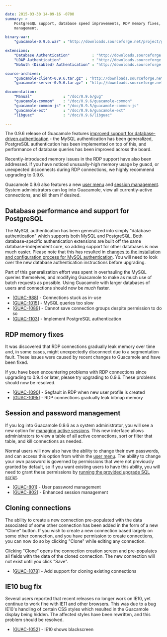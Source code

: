 ```yaml
---

date: 2015-03-30 14-09-16 -0700
summary: >
    PostgreSQL support, database speed improvements, RDP memory fixes, session
    management.

binary-war:
    "guacamole-0.9.6.war" : "http://downloads.sourceforge.net/project/guacamole/current/binary/guacamole-0.9.6.war"

extensions:
    "Database Authentication"          : "http://downloads.sourceforge.net/project/guacamole/current/extensions/guacamole-auth-jdbc-0.9.6.tar.gz"
    "LDAP Authentication"              : "http://downloads.sourceforge.net/project/guacamole/current/extensions/guacamole-auth-ldap-0.9.6.tar.gz"
    "NoAuth (Disabled) Authentication" : "http://downloads.sourceforge.net/project/guacamole/current/extensions/guacamole-auth-noauth-0.9.6.tar.gz"

source-archives:
    "guacamole-client-0.9.6.tar.gz" : "http://downloads.sourceforge.net/project/guacamole/current/source/guacamole-client-0.9.6.tar.gz"
    "guacamole-server-0.9.6.tar.gz" : "http://downloads.sourceforge.net/project/guacamole/current/source/guacamole-server-0.9.6.tar.gz"

documentation:
    "Manual"              : "/doc/0.9.6/gug"
    "guacamole-common"    : "/doc/0.9.6/guacamole-common"
    "guacamole-common-js" : "/doc/0.9.5/guacamole-common-js"
    "guacamole-ext"       : "/doc/0.9.6/guacamole-ext"
    "libguac"             : "/doc/0.9.6/libguac"

---
```


The 0.9.6 release of Guacamole features [improved support for database-driven authentication](/doc/0.9.6/gug/jdbc-auth.html) - the MySQL authentication has been generalized, PostgreSQL authentication has been implemented on top of this, and performance of database queries has been improved across the board.

Recently-introduced memory issues in the RDP support have also been addressed. If you have noticed unusually-high memory usage by guacd, or unexpected disconnects during RDP connections, we highly recommend upgrading to 0.9.6.

Guacamole 0.9.6 also features a new [user menu](/doc/0.9.6/gug/using-guacamole.html#user-menu) and [session management](/doc/0.9.6/gug/administration.html#session-management). System administrators can log into Guacamole, view all currently-active connections, and kill them if desired.

Database performance and support for PostgreSQL
-------------------------------------------------------------------------

The MySQL authentication has been generalized into simply "database authentication" which supports both MySQL and PostgreSQL. Both database-specific authentication extensions are built off the same database-independent core, so adding support for other databases is now much easier. Please note that this has resulted in [changes to the installation and configuration process for MySQL authentication](/doc/0.9.6/gug/jdbc-auth.html). You will need to look over the new database authentication instructions before upgrading.

Part of this generalization effort was spent in overhauling the MySQL queries themselves, and modifying Guacamole to make as much use of batch requests as possible. Using Guacamole with larger databases of users and connections should now be *much* faster.

* [<a href='https://glyptodon.org/jira/browse/GUAC-988'>GUAC-988</a>] - Connections stuck as in-use
* [<a href='https://glyptodon.org/jira/browse/GUAC-1015'>GUAC-1015</a>] - MySQL queries too slow
* [<a href='https://glyptodon.org/jira/browse/GUAC-1089'>GUAC-1089</a>] - Cannot save connection groups despite permission to do so
* [<a href='https://glyptodon.org/jira/browse/GUAC-1103'>GUAC-1103</a>] - Implement PostgreSQL authentication

RDP memory fixes
---------------------------

It was discovered that RDP connections gradually leak memory over time and, in some cases, might unexpectedly disconnect due to a segmentation fault. These issues were caused by recent changes to Guacamole and have been fixed.

If you have been encountering problems with RDP connections since upgrading to 0.9.4 or later, please try upgrading to 0.9.6. These problems should now be resolved.

* [<a href='https://glyptodon.org/jira/browse/GUAC-1090'>GUAC-1090</a>] - Segfault in RDP when new user profile is created
* [<a href='https://glyptodon.org/jira/browse/GUAC-1095'>GUAC-1095</a>] - RDP connections gradually leak bitmap memory

Session and password management
-----------------------------------------------------

If you log into Guacamole 0.9.6 as a system administrator, you will see a new option for [managing active sessions](/doc/0.9.6/gug/administration.html#session-management). This new interface allows administrators to view a table of all active connections, sort or filter that table, and kill connections as needed.

Normal users will now also have the ability to change their own passwords, and can access this option from within the [user menu](/doc/0.9.6/gug/using-guacamole.html#user-menu). The ability to change your own password is governed by permissions that were not previously granted by default, so if you want existing users to have this ability, you will need to grant these permissions by [running the provided upgrade SQL script](/doc/0.9.6/gug/jdbc-auth.html#jdbc-auth-mysql).

* [<a href='https://glyptodon.org/jira/browse/GUAC-801'>GUAC-801</a>] - User password management
* [<a href='https://glyptodon.org/jira/browse/GUAC-802'>GUAC-802</a>] - Enhanced session management

Cloning connections
-----------------------------

The ability to create a new connection pre-populated with the data associated of some other connection has been added in the form of a new "Clone" button. If you wish to create a new connection based largely on some other connection, and you have permission to create connections, you can now do so by clicking "Clone" while editing any connection.

Clicking "Clone" opens the connection creation screen and pre-populates all fields with the data of the cloned connection. The new connection will not exist until you click "Save".

* [<a href='https://glyptodon.org/jira/browse/GUAC-1078'>GUAC-1078</a>] - Add support for cloning existing connections 

IE10 bug fix
-----------------

Several users reported that recent releases no longer work on IE10, yet continue to work fine with IE11 and other browsers. This was due to a bug IE10's handling of certain CSS styles which resulted in the Guacamole display being hidden. The affected styles have been rewritten, and this problem should be resolved.

* [<a href='https://glyptodon.org/jira/browse/GUAC-1052'>GUAC-1052</a>] - IE10 shows blackscreen

